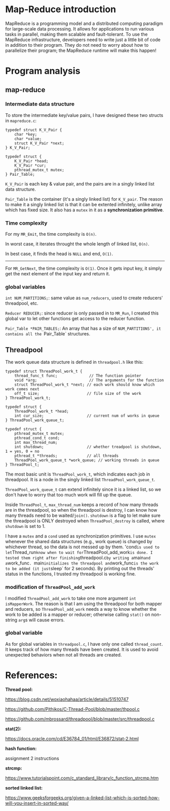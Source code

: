 # Map-Reduce introduction

MapReduce is a programming model and a distributed computing paradigm for large-scale data processing. It allows for applications to run various tasks in parallel, making them scalable and fault-tolerant. To use the MapReduce infrastructure, developers need to write just a little bit of code in addition to their program. They do not need to worry about how to parallelize their program; the MapReduce runtime will make this happen!

# Program analysis

## map-reduce

### Intermediate data structure

To store the intermediate key/value pairs, I have designed these two structs in `mapreduce.c`:

```
typedef struct K_V_Pair {
    char *key;
    char *value;
    struct K_V_Pair *next;
} K_V_Pair;

typedef struct {
    K_V_Pair *head;
    K_V_Pair *cur;
    pthread_mutex_t mutex;
} Pair_Table;
```

`K_V_Pair` is each key & value pair, and the pairs are in a singly linked list data structure.

`Pair_Table` is the container (it's a singly linked list) for `K_V_pair`. The reason to make it a singly linked list is that it can be extented infinitely, unlike array which has fixed size. It also has a `mutex` in it as a **synchronization primitive**.

### Time complexity

For my `MR_Emit`, the time complexity is `O(n)`. 

In worst case, it iterates throught the whole length of linked list, `O(n)`. 

In best case, it finds the head is `NULL` and end, `O(1)`. 

---

For `MR_GetNext`, the time complexity is `O(1)`. Once it gets input key, it simply get the next element of the input key and return it.

### global variables

`int NUM_PARTITIONS;`: same value as `num_reducers`, used to create reducers' threadpool, etc.

`Reducer REDUCER;`: since reducer is only passed in to `MR_Run`, I created this global var to let other functions get access to the reducer function.

`Pair_Table *PAIR_TABLES;`: An array that has a size of `NUM_PARTITIONS', it contains all the `Pair_Table` structures.

## Threadpool

The work queue data structure is defined in `threadpool.h` like this:

```
typedef struct ThreadPool_work_t {
    thread_func_t func;              // The function pointer
    void *arg;                       // The arguments for the function
    struct ThreadPool_work_t *next; // each work should know which work comes next
    off_t size;                     // file size of the work
} ThreadPool_work_t;

typedef struct {
    ThreadPool_work_t *head;
    int cur_size;                   // current num of works in queue
} ThreadPool_work_queue_t;

typedef struct {
    pthread_mutex_t mutex;
    pthread_cond_t cond;
    int max_thread_num;
    int shutdown;                   // whether treadpool is shutdown, 1 = yes, 0 = no
    pthread_t *threads;             // all threads
    ThreadPool_work_queue_t *work_queue; // working threads in queue
} ThreadPool_t;
```

The most basic unit is `ThreadPool_work_t`, which indicates each job in threadpool. It is a node in the singly linked list `ThreadPool_work_queue_t`. 

`ThreadPool_work_queue_t` can extend infinitely since it is a linked list, so we don't have to worry that too much work will fill up the queue.

Inside `ThreadPool_t`, `max_thread_num` keeps a record of how many threads are in the threadpool, so when the threadpool is destroy, I can know how many threads need to be waited/`join()`. `shutdown` is a flag to let make sure the threadpool is ONLY destroyed when `ThreadPool_destroy` is called, where `shutdown` is set to 1.

I have a `mutex` and a `cond` used as synchronization primitives. I use `mutex` whenever the shared data structures (e.g., work queue) is changed by whichever thread, so the data is not messed up by them. 'cond` is used to let `Thread_run` know when to wait for `ThreadPool_add_work` is done. I tested them right after finishing `threadpool.c` by writing a `main` and a `work_func`. `main` initializes the threadpool and `work_func` is the work to be added (it just `sleep` for 2 seconds). By printing out the threads' status in the functions, I trusted my threadpool is working fine.

### modification of `ThreadPool_add_work`

I modified `ThreadPool_add_work` to take one more argument `int isMapperWork`. The reason is that I am using the threadpool for both mapper and reducers, so `ThreadPool_add_work` needs a way to know whether the work to be added is a mapper or reducer; otherwise calling `stat()` on non-string `arg`s will cause errors.

### global variable

As for global variables in `threadpool.c`, I have only one called `thread_count`. It keeps track of how many threads have been created. It is used to avoid unexpected behaviors when not all threads are created.


# References:

**Thread pool:** 

https://blog.csdn.net/woxiaohahaa/article/details/51510747

https://github.com/Pithikos/C-Thread-Pool/blob/master/thpool.c

https://github.com/mbrossard/threadpool/blob/master/src/threadpool.c

**stat(2):**

https://docs.oracle.com/cd/E36784_01/html/E36872/stat-2.html

**hash function:**

assignment 2 instructions

**strcmp:**

https://www.tutorialspoint.com/c_standard_library/c_function_strcmp.htm

**sorted linked list:**

https://www.geeksforgeeks.org/given-a-linked-list-which-is-sorted-how-will-you-insert-in-sorted-way/


